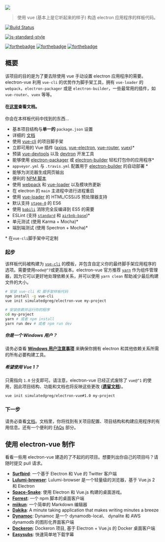 ![](../images/logo.png)

> 使用 vue (基本上是它听起来的样子) 构造 electron 应用程序的样板代码。

[![Build Status](https://semaphoreci.com/api/v1/simulatedgreg/electron-vue/branches/master/badge.svg)](https://semaphoreci.com/simulatedgreg/electron-vue)

[![js-standard-style](https://cdn.rawgit.com/feross/standard/master/badge.svg)](https://github.com/feross/standard)

[![forthebadge](http://forthebadge.com/images/badges/built-with-love.svg)](http://forthebadge.com) [![forthebadge](http://forthebadge.com/images/badges/uses-js.svg)](http://forthebadge.com) [![forthebadge](http://forthebadge.com/images/badges/makes-people-smile.svg)](http://forthebadge.com)

## 概要

该项目的目的是为了要去除使用 vue 手动设置 electron 应用程序的需要。electron-vue 利用 `vue-cli` 的优势作为脚手架工具，拥有 `vue-loader` 的 `webpack`，`electron-packager` 或是 `electron-builder`，一些最常用的插件，如`vue-router`、`vuex` 等等。


#### 在[这里](https://simulatedgreg.gitbooks.io/electron-vue/content/index.html)查看文档。

你会在本样板代码中找到的东西...

* 基本项目结构与**单一的** `package.json` 设置
* 详细的 [文档](https://simulatedgreg.gitbooks.io/electron-vue/content/)
* 使用 [vue-cli](https://github.com/vuejs/vue-cli) 的项目脚手架
* 立即可用的 Vue 插件 \([axios](https://github.com/mzabriskie/axios), [vue-electron](https://github.com/SimulatedGREG/vue-electron), [vue-router](https://github.com/vuejs/vue-router), [vuex](https://github.com/vuejs/vuex)\)\*
* 预装 [vue-devtools](https://github.com/vuejs/vue-devtools) 以及 [devtron](https://github.com/electron/devtron) 开发工具
* 能够使用 [electron-packager](https://github.com/electron-userland/electron-packager) 或 [electron-builder](https://github.com/electron-userland/electron-builder) 轻松打包你的应用程序\*
* `appveyor.yml` 与 `.travis.yml` 配置用于 [electron-builder](https://github.com/electron-userland/electron-builder) 的自动部署 \*
* 能够为浏览器生成网页输出
* 便利的 [NPM 脚本](/npm_scripts.md)
* 使用 [webpack](https://github.com/webpack/webpack) 和 [vue-loader](https://github.com/vuejs/vue-loader) 以及模块热更新
* 在 electron 的 `main` 主进程中进行进程重启
* 使用 [vue-loader](https://github.com/vuejs/vue-loader/) 的 HTML/CSS/JS 预处理器支持
* 默认支持 [`stage-0`](https://babeljs.io/docs/plugins/preset-stage-0/) 的 ES6
* 使用 [`babili`](https://github.com/babel/babili) 消除完全反编译到 ES5 的需要
* ESLint \(支持 [`standard`](https://github.com/feross/standard) 和 [`airbnb-base`](https://github.com/airbnb/javascript)\)\*
* 单元测试 \(使用 Karma + Mocha\)\*
* 端到端测试 \(使用 Spectron + Mocha\)\*

\* 在`vue-cli`脚手架中可定制

### 起步

该样板代码被构建为 [`vue-cli`](https://github.com/vuejs/vue-cli) 的模板，并包含自定义你的最终脚手架应用程序的选项。需要使用`node@^7`或更高版本。electron-vue 官方推荐 [`yarn`](https://yarnpkg.org) 作为组件管理器，因为它可以更好地处理依赖关系，并可以使用 `yarn clean` 帮助减少最后构建文件的大小。

```bash
# 安装 vue-cli 和 脚手架样板代码
npm install -g vue-cli
vue init simulatedgreg/electron-vue my-project

# 安装依赖并运行你的程序
cd my-project
yarn # 或者 npm install
yarn run dev # 或者 npm run dev
```

##### 你是一个 Windows 用户？

请务必查看 [**Windows 用户注意事项**](https://simulatedgreg.gitbooks.io/electron-vue/content/en/getting_started.html#a-note-for-windows-users) 来确保你拥有 electron 和其他依赖关系所需的所有必要构建工具。

##### 希望使用 Vue 1？

只需指向 `1.0` 分支即可。请注意，electron-vue 已经正式废除了 `vue@^1` 的使用，因此项目结构、功能和文档也将反映这些更改 \([**遗留文档**](https://github.com/SimulatedGREG/electron-vue/tree/1.0/docs)\)。

```bash
vue init simulatedgreg/electron-vue#1.0 my-project
```

### 下一步

请务必查看[文档](https://simulatedgreg.gitbooks.io/electron-vue/content/)。文档里，你将找到有关项目配置、项目结构和构建应用程序的有用信息。还有一个便利的 [FAQs](https://simulatedgreg.gitbooks.io/electron-vue/content/en/faqs.html) 部分。

## 使用 electron-vue 制作

看看一些用 electron-vue 建造的了不起的的项目。想要列出你自己的项目吗？请随时提交 pull 请求。

* [**Surfbird**](https://github.com/surfbirdapp/surfbird): 一个基于 Electron 和 Vue 的 Twitter 客户端
* [**Lulumi-browser**](https://github.com/qazbnm456/lulumi-browser): Lulumi-browser 是一个轻量级的浏览器，基于 Vue.js 2 和 Electron
* [**Space-Snake**](https://github.com/ilyagru/Space-Snake): 使用 Electron 和 Vue.js 构建的桌面游戏。
* [**Forrest**](https://github.com/stefanjudis/forrest): 一个 npm 脚本的桌面客户端
* [**miikun**](https://github.com/hiro0218/miikun): 一个简单的 Markdown 编辑器
* [**Dakika**](https://github.com/Madawar/Dakika): A minute taking application that makes writing minutes a breeze
* [**Dynamoc**](https://github.com/ieiayaobb/dynamoc): Dynamoc 是一个 dynamodb-local、 dynalite 和 AWS dynamodb 的图形化界面客户端
* [**Dockeron**](https://github.com/dockeron/dockeron): Dockeron 项目, 基于 Electron + Vue.js 的 Docker 桌面客户端
* [**Easysubs**](https://github.com/matiastucci/easysubs): 快速简单地下载字幕

